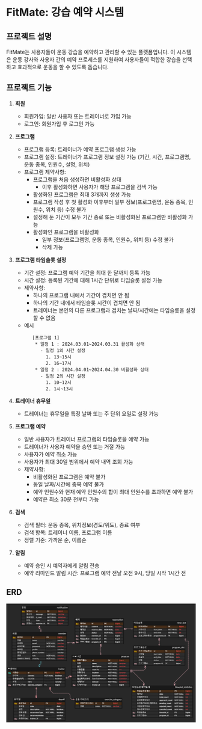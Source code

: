 # FitMate: 강습 예약 시스템

## 프로젝트 설명

FitMate는 사용자들이 운동 강습을 예약하고 관리할 수 있는 플랫폼입니다.
이 시스템은 운동 강사와 사용자 간의 예약 프로세스를 지원하여
사용자들이 적합한 강습을 선택하고 효과적으로 운동을 할 수 있도록 돕습니다.

## 프로젝트 기능

1. **회원**

    - 회원가입: 일반 사용자 또는 트레이너로 가입 가능
    - 로그인: 회원가입 후 로그인 가능

2. **프로그램**

    - 프로그램 등록: 트레이너가 예약 프로그램 생성 가능
    - 프로그램 설정: 트레이너가 프로그램 정보 설정 가능 (기간, 시간, 프로그램명, 운동 종목, 인원수, 설명, 위치)
    - 프로그램 제약사항:
        - 프로그램을 처음 생성하면 비활성화 상태
            - 이후 활성화하면 사용자가 해당 프로그램을 검색 가능
        - 활성화된 프로그램은 최대 3개까지 생성 가능
        - 프로그램 작성 후 첫 활성화 이후부터 일부 정보(프로그램명, 운동 종목, 인원수, 위치 등) 수정 불가
        - 설정해 둔 기간이 모두 기간 종료 또는 비활성화된 프로그램만 비활성화 가능
        - 활성화인 프로그램을 비활성화
            - 일부 정보(프로그램명, 운동 종목, 인원수, 위치 등) 수정 불가
            - 삭제 가능

3. **프로그램 타임슬롯 설정**

    - 기간 설정: 프로그램 예약 기간을 최대 한 달까지 등록 가능
    - 시간 설정: 등록된 기간에 대해 1시간 단위로 타임슬롯 설정 가능
    - 제약사항:
        - 하나의 프로그램 내에서 기간이 겹치면 안 됨
        - 하나의 기간 내에서 타임슬롯 시간이 겹치면 안 됨
        - 트레이너는 본인의 다른 프로그램과 겹치는 날짜/시간에는 타임슬롯을 설정할 수 없음
    - 예시
      ```
         [프로그램 1]
          * 일정 1 : 2024.03.01~2024.03.31 활성화 상태
            - 일정 1의 시간 설정
              1. 13~15시
              2. 16~17시
          * 일정 2 : 2024.04.01~2024.04.30 비활성화 상태
            - 일정 2의 시간 설정
              1. 10~12시
              2. 1시~13시
         ```
4. **트레이너 휴무일**

    - 트레이너는 휴무일을 특정 날짜 또는 주 단위 요일로 설정 가능

5. **프로그램 예약**

    - 일반 사용자가 트레이너 프로그램의 타임슬롯을 예약 가능
    - 트레이너가 사용자 예약을 승인 또는 거절 가능
    - 사용자가 예약 취소 가능
    - 사용자가 최대 30일 범위에서 예약 내역 조회 가능
    - 제약사항:
        - 비활성화된 프로그램은 예약 불가
        - 동일 날짜/시간에 중복 예약 불가
        - 예약 인원수와 현재 예약 인원수의 합이 최대 인원수를 초과하면 예약 불가
        - 예약은 최소 30분 전부터 가능

6. **검색**

    - 검색 필터: 운동 종목, 위치정보(경도/위도), 종료 여부
    - 검색 항목: 트레이너 이름, 프로그램 이름
    - 정렬 기준: 가까운 순, 이름순

7. **알림**

    - 예약 승인 시 예약자에게 알림 전송
    - 예약 리마인드 알림 시간: 프로그램 예약 전날 오전 9시, 당일 시작 1시간 전

## ERD

![img.png](img/erd.png)

